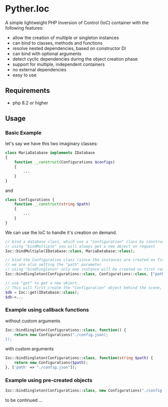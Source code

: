 # Pyther.Ioc

A simple lightweight PHP Inversion of Control (IoC) container with the following features:

- allow the creation of multiple or singleton instances
- can bind to classes, methods and functions
- resolve nested dependencies, based on constructor DI
- can bind with optional arguments
- detect cyclic dependencies during the object creation phase
- support for multiple, independent containers
- no external dependencies
- easy to use

## Requirements
- php 8.2 or higher

## Usage

### Basic Example
let's say we have this two imaginary classes:
```php
class MariaDatabase implements IDatabase
{
    function __construct(Configurations $configs)
    {
        ...
    }
}
```
and
```php
class Configurations {
    function __construct(string $path)
    {
        ...
    }
}
```

We can use the IoC to handle it's creation on demand.

```php
// bind a database class, which use a "Configuration" class by constructor DI
// using "bindMultiple" you will always get a new object on request
Ioc::bindMultiple(IDatabase::class, MariaDatabase::class);

// bind the Configuration class (since the instances are created on first use, the order doesn't matter)
// we are also setting the "path" parameter
// using "bindSingleton" only one instance will be created on first request
Ioc::bindSingleton(Configurations::class, Configurations::class, ["path" => "./config.json"]);

// use "get" to get a new object.
// This will first create the "Configuration" object behind the scene, used by the Database class.
$db = Ioc::get(IDatabase::class);
$db->...
```

### Example using callback functions

without custom arguments
```php
Ioc::bindSingleton(Configurations::class, function() {
    return new Configurations("./config.json);
});
```

with custom arguments
```php
Ioc::bindSingleton(Configurations::class, function(string $path) {
    return new Configurations($path);
}, ['path' => "./config.json"]);
```

### Example using pre-created objects
```php
Ioc::bindSingleton(Configurations::class, new Configurations("./config.json"));
```

to be continued ...